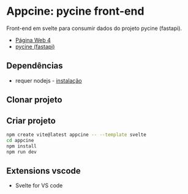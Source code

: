 # Appcine: pycine front-end

Front-end em svelte para consumir dados do projeto pycine (fastapi).

- [Página Web 4](https://github.com/fscheidt/web4-22)
- [pycine (fastapi)](https://github.com/fscheidt/pycine)

## Dependências
- requer nodejs - [instalação](https://github.com/fscheidt/dev/blob/master/contents/nodejs.md)

## Clonar projeto

## Criar projeto
```bash
npm create vite@latest appcine -- --template svelte
cd appcine
npm install
npm run dev
```

## Extensions vscode
- Svelte for VS code

